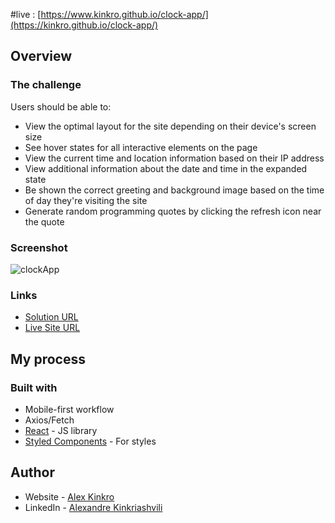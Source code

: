 #live : [https://www.kinkro.github.io/clock-app/](https://kinkro.github.io/clock-app/)


## Overview

### The challenge

Users should be able to:

- View the optimal layout for the site depending on their device's screen size
- See hover states for all interactive elements on the page
- View the current time and location information based on their IP address
- View additional information about the date and time in the expanded state
- Be shown the correct greeting and background image based on the time of day they're visiting the site
- Generate random programming quotes by clicking the refresh icon near the quote

### Screenshot

![clockApp](https://user-images.githubusercontent.com/85110325/221851215-182205d1-f2ce-450c-be43-bf5fea306687.jpg)



### Links

- [Solution URL](https://github.com/Kinkro/clock-app)
- [Live Site URL](https://kinkro.github.io/clock-app/)

## My process

### Built with

- Mobile-first workflow
- Axios/Fetch
- [React](https://reactjs.org/) - JS library
- [Styled Components](https://styled-components.com/) - For styles


## Author

- Website - [Alex Kinkro](https://kinkro.github.io/Portfolio/)
- LinkedIn - [Alexandre Kinkriashvili](https://www.linkedin.com/in/alexkinkriashvili/)

